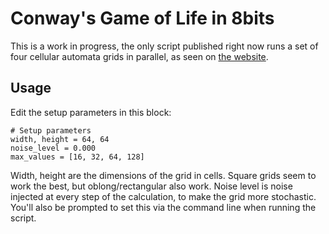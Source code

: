 # Conway's Game of Life in 8bits

This is a work in progress, the only script published right now runs a set of four cellular automata grids in parallel, as seen on [the website](https://latentspacecraft.com/code/deep-ca).

## Usage
Edit the setup parameters in this block:
```
# Setup parameters
width, height = 64, 64
noise_level = 0.000
max_values = [16, 32, 64, 128]
```

Width, height are the dimensions of the grid in cells. Square grids seem to work the best, but oblong/rectangular also work.
Noise level is noise injected at every step of the calculation, to make the grid more stochastic. You'll also be prompted to set this via the command line when running the script.

